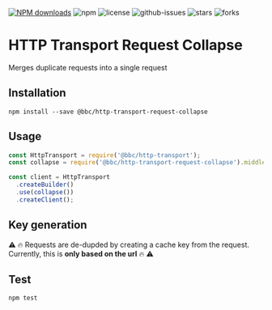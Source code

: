 [![NPM downloads](https://img.shields.io/npm/dm/@bbc/http-transport-request-collapse.svg?style=flat)](https://npmjs.org/package/@bbc/http-transport-rate-limiter)
![npm](https://img.shields.io/npm/v/@bbc/http-transport-request-collapse.svg)
![license](https://img.shields.io/badge/license-MIT-blue.svg) 
![github-issues](https://img.shields.io/github/issues/bbc/http-transport-request-collapse.svg)
![stars](https://img.shields.io/github/stars/bbc/http-transport-request-collapse.svg)
![forks](https://img.shields.io/github/forks/bbc/http-transport-request-collapse.svg)


# HTTP Transport Request Collapse

Merges duplicate requests into a single request

## Installation

```
npm install --save @bbc/http-transport-request-collapse
```

## Usage

```js
const HttpTransport = require('@bbc/http-transport');
const collapse = require('@bbc/http-transport-request-collapse').middleware;

const client = HttpTransport
  .createBuilder()
  .use(collapse())
  .createClient();
```

## Key generation
⚠️ 🔥 Requests are de-dupded by creating a cache key from the request. Currently, this is **only based on the url** 🔥 ⚠️

## Test

```
npm test
```
